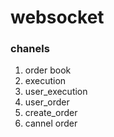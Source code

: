 # websocket

### chanels
1. order book
1. execution
1. user_execution
1. user_order
1. create_order
1. cannel order

